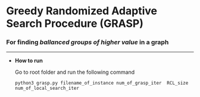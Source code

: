 # Greedy Randomized Adaptive Search Procedure (GRASP)
### For finding _ballanced groups of higher value_ in a graph
---

* **How to run**

    Go to root folder and run the following command
    
    ```console
    python3 grasp.py filename_of_instance num_of_grasp_iter  RCL_size  num_of_local_search_iter
    ```
    